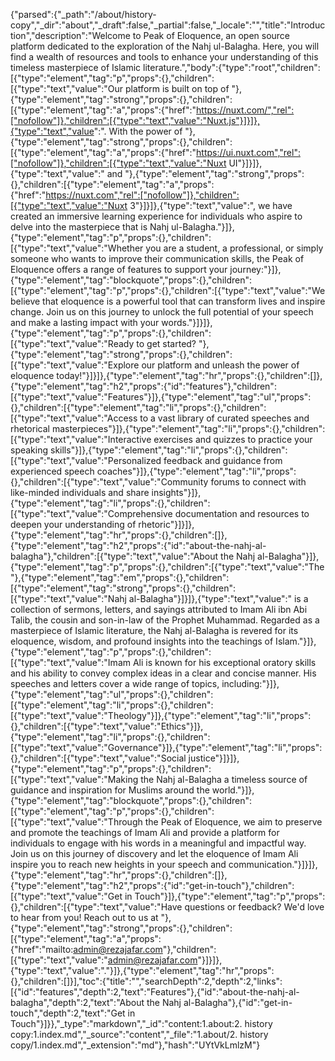 {"parsed":{"_path":"/about/history-copy","_dir":"about","_draft":false,"_partial":false,"_locale":"","title":"Introduction","description":"Welcome to Peak of Eloquence, an open source platform dedicated to the exploration of the Nahj ul-Balagha. Here, you will find a wealth of resources and tools to enhance your understanding of this timeless masterpiece of Islamic literature.","body":{"type":"root","children":[{"type":"element","tag":"p","props":{},"children":[{"type":"text","value":"Our platform is built on top of "},{"type":"element","tag":"strong","props":{},"children":[{"type":"element","tag":"a","props":{"href":"https://nuxt.com/","rel":["nofollow"]},"children":[{"type":"text","value":"Nuxt.js"}]}]},{"type":"text","value":". With the power of "},{"type":"element","tag":"strong","props":{},"children":[{"type":"element","tag":"a","props":{"href":"https://ui.nuxt.com","rel":["nofollow"]},"children":[{"type":"text","value":"Nuxt UI"}]}]},{"type":"text","value":" and "},{"type":"element","tag":"strong","props":{},"children":[{"type":"element","tag":"a","props":{"href":"https://nuxt.com","rel":["nofollow"]},"children":[{"type":"text","value":"Nuxt 3"}]}]},{"type":"text","value":", we have created an immersive learning experience for individuals who aspire to delve into the masterpiece that is Nahj ul-Balagha."}]},{"type":"element","tag":"p","props":{},"children":[{"type":"text","value":"Whether you are a student, a professional, or simply someone who wants to improve their communication skills, the Peak of Eloquence offers a range of features to support your journey:"}]},{"type":"element","tag":"blockquote","props":{},"children":[{"type":"element","tag":"p","props":{},"children":[{"type":"text","value":"We believe that eloquence is a powerful tool that can transform lives and inspire change. Join us on this journey to unlock the full potential of your speech and make a lasting impact with your words."}]}]},{"type":"element","tag":"p","props":{},"children":[{"type":"text","value":"Ready to get started? "},{"type":"element","tag":"strong","props":{},"children":[{"type":"text","value":"Explore our platform and unleash the power of eloquence today!"}]}]},{"type":"element","tag":"hr","props":{},"children":[]},{"type":"element","tag":"h2","props":{"id":"features"},"children":[{"type":"text","value":"Features"}]},{"type":"element","tag":"ul","props":{},"children":[{"type":"element","tag":"li","props":{},"children":[{"type":"text","value":"Access to a vast library of curated speeches and rhetorical masterpieces"}]},{"type":"element","tag":"li","props":{},"children":[{"type":"text","value":"Interactive exercises and quizzes to practice your speaking skills"}]},{"type":"element","tag":"li","props":{},"children":[{"type":"text","value":"Personalized feedback and guidance from experienced speech coaches"}]},{"type":"element","tag":"li","props":{},"children":[{"type":"text","value":"Community forums to connect with like-minded individuals and share insights"}]},{"type":"element","tag":"li","props":{},"children":[{"type":"text","value":"Comprehensive documentation and resources to deepen your understanding of rhetoric"}]}]},{"type":"element","tag":"hr","props":{},"children":[]},{"type":"element","tag":"h2","props":{"id":"about-the-nahj-al-balagha"},"children":[{"type":"text","value":"About the Nahj al-Balagha"}]},{"type":"element","tag":"p","props":{},"children":[{"type":"text","value":"The "},{"type":"element","tag":"em","props":{},"children":[{"type":"element","tag":"strong","props":{},"children":[{"type":"text","value":"Nahj al-Balagha"}]}]},{"type":"text","value":" is a collection of sermons, letters, and sayings attributed to Imam Ali ibn Abi Talib, the cousin and son-in-law of the Prophet Muhammad. Regarded as a masterpiece of Islamic literature, the Nahj al-Balagha is revered for its eloquence, wisdom, and profound insights into the teachings of Islam."}]},{"type":"element","tag":"p","props":{},"children":[{"type":"text","value":"Imam Ali is known for his exceptional oratory skills and his ability to convey complex ideas in a clear and concise manner. His speeches and letters cover a wide range of topics, including:"}]},{"type":"element","tag":"ul","props":{},"children":[{"type":"element","tag":"li","props":{},"children":[{"type":"text","value":"Theology"}]},{"type":"element","tag":"li","props":{},"children":[{"type":"text","value":"Ethics"}]},{"type":"element","tag":"li","props":{},"children":[{"type":"text","value":"Governance"}]},{"type":"element","tag":"li","props":{},"children":[{"type":"text","value":"Social justice"}]}]},{"type":"element","tag":"p","props":{},"children":[{"type":"text","value":"Making the Nahj al-Balagha a timeless source of guidance and inspiration for Muslims around the world."}]},{"type":"element","tag":"blockquote","props":{},"children":[{"type":"element","tag":"p","props":{},"children":[{"type":"text","value":"Through the Peak of Eloquence, we aim to preserve and promote the teachings of Imam Ali and provide a platform for individuals to engage with his words in a meaningful and impactful way. Join us on this journey of discovery and let the eloquence of Imam Ali inspire you to reach new heights in your speech and communication."}]}]},{"type":"element","tag":"hr","props":{},"children":[]},{"type":"element","tag":"h2","props":{"id":"get-in-touch"},"children":[{"type":"text","value":"Get in Touch"}]},{"type":"element","tag":"p","props":{},"children":[{"type":"text","value":"Have questions or feedback? We'd love to hear from you! Reach out to us at "},{"type":"element","tag":"strong","props":{},"children":[{"type":"element","tag":"a","props":{"href":"mailto:admin@rezajafar.com"},"children":[{"type":"text","value":"admin@rezajafar.com"}]}]},{"type":"text","value":"."}]},{"type":"element","tag":"hr","props":{},"children":[]}],"toc":{"title":"","searchDepth":2,"depth":2,"links":[{"id":"features","depth":2,"text":"Features"},{"id":"about-the-nahj-al-balagha","depth":2,"text":"About the Nahj al-Balagha"},{"id":"get-in-touch","depth":2,"text":"Get in Touch"}]}},"_type":"markdown","_id":"content:1.about:2. history copy:1.index.md","_source":"content","_file":"1.about/2. history copy/1.index.md","_extension":"md"},"hash":"UYtVkLmlzM"}